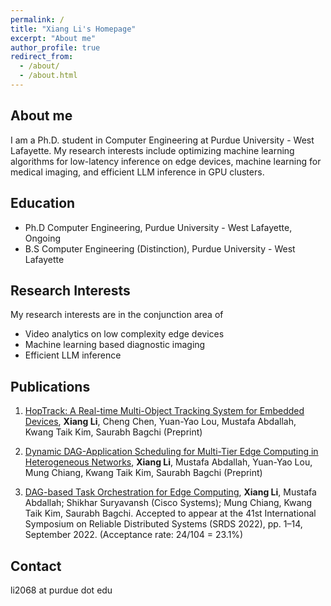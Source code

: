 ```yaml
---
permalink: /
title: "Xiang Li's Homepage"
excerpt: "About me"
author_profile: true
redirect_from: 
  - /about/
  - /about.html
---
```


## About me

I am a Ph.D. student in Computer Engineering at Purdue University - West Lafayette. My research interests include optimizing machine learning algorithms for low-latency inference on edge devices, machine learning for medical imaging, and efficient LLM inference in GPU clusters.

## Education
* Ph.D Computer Engineering, Purdue University - West Lafayette, Ongoing
* B.S Computer Engineering (Distinction), Purdue University - West Lafayette

## Research Interests
My research interests are in the conjunction area of 
 *  Video analytics on low complexity edge devices
 *  Machine learning based diagnostic imaging
 *  Efficient LLM inference


## Publications
1. [HopTrack: A Real-time Multi-Object Tracking System for Embedded Devices](https://arxiv.org/abs/2411.00608),
**Xiang Li**, Cheng Chen, Yuan-Yao Lou, Mustafa Abdallah, Kwang Taik Kim, Saurabh Bagchi (Preprint)


2. [Dynamic DAG-Application Scheduling for Multi-Tier Edge Computing in Heterogeneous Networks](https://arxiv.org/abs/2409.10839),
**Xiang Li**, Mustafa Abdallah, Yuan-Yao Lou, Mung Chiang, Kwang Taik Kim, Saurabh Bagchi (Preprint)

3. [DAG-based Task Orchestration for Edge Computing](https://ieeexplore.ieee.org/abstract/document/9996961),
**Xiang Li**, Mustafa Abdallah; Shikhar Suryavansh (Cisco Systems); Mung Chiang, Kwang Taik Kim, Saurabh Bagchi. Accepted to appear at the 41st International Symposium on Reliable Distributed Systems (SRDS 2022), pp. 1–14, September 2022. (Acceptance rate: 24/104 = 23.1%)


## Contact
li2068 at purdue dot edu

